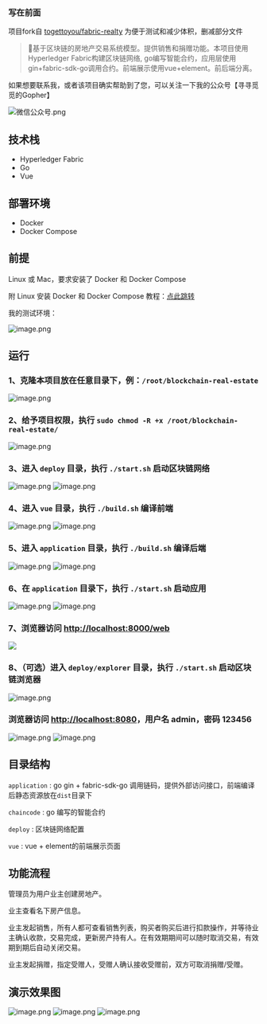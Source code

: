 ### 写在前面

项目fork自  [togettoyou/fabric-realty](https://github.com/togettoyou/fabric-realty)  为便于测试和减少体积，删减部分文件

> 🚀基于区块链的房地产交易系统模型。提供销售和捐赠功能。本项目使用Hyperledger Fabric构建区块链网络, go编写智能合约，应用层使用gin+fabric-sdk-go调用合约。前端展示使用vue+element。前后端分离。

如果想要联系我，或者该项目确实帮助到了您，可以关注一下我的公众号【寻寻觅觅的Gopher】

![微信公众号.png](https://cdn.nlark.com/yuque/0/2021/png/1077776/1628483947581-9a649b2f-a0bb-4ef4-879d-92ab6e9fddde.png)

## 技术栈

- Hyperledger Fabric
- Go
- Vue

## 部署环境

- Docker
- Docker Compose

## 前提

Linux 或 Mac，要求安装了 Docker 和 Docker Compose

附 Linux 安装 Docker 和 Docker Compose 教程：[点此跳转](/Install.md)

我的测试环境：

![image.png](https://cdn.nlark.com/yuque/0/2021/png/1077776/1619497705974-f2cf0c33-5718-4b45-8bd8-aed870b86aa8.png#align=left&display=inline&height=160&margin=%5Bobject%20Object%5D&name=image.png&originHeight=319&originWidth=1116&size=40973&status=done&style=none&width=558#id=QpYhH&originHeight=319&originWidth=1116&originalType=binary&ratio=1&status=done&style=none)

## 运行

### 1、克隆本项目放在任意目录下，例：`/root/blockchain-real-estate`

![image.png](https://cdn.nlark.com/yuque/0/2021/png/1077776/1619497926959-136131db-40b9-4d9d-8949-9a24015e6b29.png#align=left&display=inline&height=139&margin=%5Bobject%20Object%5D&name=image.png&originHeight=278&originWidth=1345&size=29585&status=done&style=none&width=672.5#id=gMfwQ&originHeight=278&originWidth=1345&originalType=binary&ratio=1&status=done&style=none)

### 2、给予项目权限，执行 `sudo chmod -R +x /root/blockchain-real-estate/`

![image.png](https://cdn.nlark.com/yuque/0/2021/png/1077776/1619497967789-8728ba28-6026-4aca-bf6e-5847c9e6dee8.png#align=left&display=inline&height=128&margin=%5Bobject%20Object%5D&name=image.png&originHeight=255&originWidth=1422&size=32430&status=done&style=none&width=711#id=Oos1G&originHeight=255&originWidth=1422&originalType=binary&ratio=1&status=done&style=none)

### 3、进入 `deploy` 目录，执行 `./start.sh` 启动区块链网络

![image.png](https://cdn.nlark.com/yuque/0/2021/png/1077776/1619498040768-995d25af-fcd5-41e4-92b9-b0b1f5263c0e.png#align=left&display=inline&height=145&margin=%5Bobject%20Object%5D&name=image.png&originHeight=289&originWidth=1128&size=24879&status=done&style=none&width=564#id=RLedU&originHeight=289&originWidth=1128&originalType=binary&ratio=1&status=done&style=none)
![image.png](https://cdn.nlark.com/yuque/0/2021/png/1077776/1619503231479-0628da82-bb59-4cc2-8d6e-ec1b07b8d030.png#align=left&display=inline&height=698&margin=%5Bobject%20Object%5D&name=image.png&originHeight=1396&originWidth=2361&size=417175&status=done&style=none&width=1180.5#id=nW5qo&originHeight=1396&originWidth=2361&originalType=binary&ratio=1&status=done&style=none)

### 4、进入 `vue` 目录，执行 `./build.sh` 编译前端

![image.png](https://cdn.nlark.com/yuque/0/2021/png/1077776/1619498139589-19c53edf-202c-429f-8cdd-381ef8083e66.png#align=left&display=inline&height=159&margin=%5Bobject%20Object%5D&name=image.png&originHeight=318&originWidth=1201&size=25754&status=done&style=none&width=600.5#id=BCV2I&originHeight=318&originWidth=1201&originalType=binary&ratio=1&status=done&style=none)
![image.png](https://cdn.nlark.com/yuque/0/2021/png/1077776/1619501158280-3028b279-eb14-47fc-9880-f5584df005c9.png#align=left&display=inline&height=500&margin=%5Bobject%20Object%5D&name=image.png&originHeight=1000&originWidth=2361&size=167745&status=done&style=none&width=1180.5#id=n1sxZ&originHeight=1000&originWidth=2361&originalType=binary&ratio=1&status=done&style=none)

### 5、进入 `application` 目录，执行 `./build.sh` 编译后端

![image.png](https://cdn.nlark.com/yuque/0/2021/png/1077776/1619498187100-a82374b4-e985-439f-91d7-a3e9d3924dc4.png#align=left&display=inline&height=173&margin=%5Bobject%20Object%5D&name=image.png&originHeight=345&originWidth=1265&size=28209&status=done&style=none&width=632.5#id=Wy8vT&originHeight=345&originWidth=1265&originalType=binary&ratio=1&status=done&style=none)
![image.png](https://cdn.nlark.com/yuque/0/2021/png/1077776/1619503373258-82447169-cc83-4efe-ac32-98513b67bb29.png#align=left&display=inline&height=611&margin=%5Bobject%20Object%5D&name=image.png&originHeight=1222&originWidth=1300&size=166511&status=done&style=none&width=650#id=WvGZ9&originHeight=1222&originWidth=1300&originalType=binary&ratio=1&status=done&style=none)

### 6、在 `application` 目录下，执行 `./start.sh` 启动应用

![image.png](https://cdn.nlark.com/yuque/0/2021/png/1077776/1619501464096-a543fd23-153e-4ddc-bd56-472698966940.png#align=left&display=inline&height=159&margin=%5Bobject%20Object%5D&name=image.png&originHeight=317&originWidth=1952&size=54818&status=done&style=none&width=976#id=vzis9&originHeight=317&originWidth=1952&originalType=binary&ratio=1&status=done&style=none)
![image.png](https://cdn.nlark.com/yuque/0/2021/png/1077776/1619501482450-7dc34559-6c39-4f8e-a7fe-177659517304.png#align=left&display=inline&height=698&margin=%5Bobject%20Object%5D&name=image.png&originHeight=1396&originWidth=2361&size=367532&status=done&style=none&width=1180.5#id=vBRNT&originHeight=1396&originWidth=2361&originalType=binary&ratio=1&status=done&style=none)

### 7、浏览器访问 [http://localhost:8000/web](http://localhost:8000/web)

![](https://cdn.nlark.com/yuque/0/2021/png/1077776/1619503481607-d6dd7048-77aa-4461-817c-2fcf7507cf9d.png#id=gsVRB&originHeight=1568&originWidth=2874&originalType=binary&ratio=1&status=done&style=none)

### 8、（可选）进入 `deploy/explorer` 目录，执行 `./start.sh` 启动区块链浏览器

![image.png](https://cdn.nlark.com/yuque/0/2021/png/1077776/1623386161368-d06f0e91-a2be-43bf-83bc-d6921bc0dc3f.png#clientId=u7065799c-2510-4&from=paste&height=698&id=u5217fa8e&margin=%5Bobject%20Object%5D&name=image.png&originHeight=1396&originWidth=2353&originalType=binary&ratio=2&size=177974&status=done&style=none&taskId=u842d45fc-0803-45be-ab6a-fc450905600&width=1176.5)

### 浏览器访问 [http://localhost:8080](http://localhost:8080)，用户名 admin，密码 123456

![image.png](https://cdn.nlark.com/yuque/0/2021/png/1077776/1623386227586-bc0f4deb-cf1e-4fae-9186-3c420ef7fd32.png#clientId=u7065799c-2510-4&from=paste&height=789&id=u50d0a26d&margin=%5Bobject%20Object%5D&name=image.png&originHeight=1577&originWidth=2880&originalType=binary&ratio=2&size=133361&status=done&style=none&taskId=u759e0e20-65c1-43da-8cf5-a26b86b3643&width=1440)
![image.png](https://cdn.nlark.com/yuque/0/2021/png/1077776/1623386244686-58036523-b4d1-4054-9090-bf0156a53223.png#clientId=u7065799c-2510-4&from=paste&height=789&id=u3b2d7535&margin=%5Bobject%20Object%5D&name=image.png&originHeight=1578&originWidth=2880&originalType=binary&ratio=2&size=300168&status=done&style=none&taskId=ua2921a32-db44-4b9f-bcbd-5cd5cd36a70&width=1440)

## 目录结构

`application` : go gin + fabric-sdk-go 调用链码，提供外部访问接口，前端编译后静态资源放在`dist`目录下

`chaincode` : go 编写的智能合约

`deploy` : 区块链网络配置

`vue` : vue + element的前端展示页面

## 功能流程

管理员为用户业主创建房地产。

业主查看名下房产信息。

业主发起销售，所有人都可查看销售列表，购买者购买后进行扣款操作，并等待业主确认收款，交易完成，更新房产持有人。在有效期期间可以随时取消交易，有效期到期后自动关闭交易。

业主发起捐赠，指定受赠人，受赠人确认接收受赠前，双方可取消捐赠/受赠。

## 演示效果图

![image.png](https://cdn.nlark.com/yuque/0/2021/png/1077776/1619503587830-48d3d53d-92eb-4848-8a38-da2d07b5b119.png#align=left&display=inline&height=777&margin=%5Bobject%20Object%5D&name=image.png&originHeight=1554&originWidth=2875&size=232911&status=done&style=none&width=1437.5#id=nUKaE&originHeight=1554&originWidth=2875&originalType=binary&ratio=1&status=done&style=none)
![image.png](https://cdn.nlark.com/yuque/0/2021/png/1077776/1619503608573-35bcf8ad-5738-4df8-bd7b-4824650c0e13.png#align=left&display=inline&height=778&margin=%5Bobject%20Object%5D&name=image.png&originHeight=1555&originWidth=2880&size=255025&status=done&style=none&width=1440#id=aVYox&originHeight=1555&originWidth=2880&originalType=binary&ratio=1&status=done&style=none)
![image.png](https://cdn.nlark.com/yuque/0/2021/png/1077776/1619503660695-3596146f-a09c-4914-8667-f2f468e768a5.png#align=left&display=inline&height=779&margin=%5Bobject%20Object%5D&name=image.png&originHeight=1558&originWidth=2880&size=232348&status=done&style=none&width=1440#id=tu55k&originHeight=1558&originWidth=2880&originalType=binary&ratio=1&status=done&style=none)
